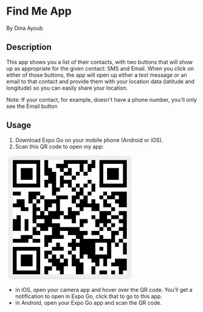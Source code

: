 # Find Me App

By Dina Ayoub

## Description

This app shows you a list of their contacts, with two buttons that will show up as appropriate for the given contact: SMS and Email.
When you click on either of those buttons, the app will open up either a text message or an email to that contact and provide them with your location data (latitude and longitude) so you can easily share your location.

Note: If your contact, for example, doesn't have a phone number, you'll only see the Email button

## Usage

1. Download Expo Go on your mobile phone (Android or iOS).
2. Scan this QR code to open my  app:

![QR Code](./assets/qrCode.png)
  
  * in iOS, open your camera app and hover over the QR code. You'll get a notification to open in Expo Go, click that to go to this app.
  * in Android, open your Expo Go app and scan the QR code.